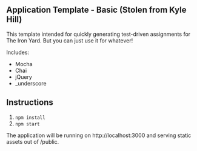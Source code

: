 ## Application Template - Basic (Stolen from Kyle Hill)

This template intended for quickly generating test-driven assignments for The Iron Yard. But you can just use it for whatever!

Includes:

* Mocha
* Chai
* jQuery
* _underscore

## Instructions

1. `npm install`
2. `npm start`

The application will be running on http://localhost:3000 and serving static assets out of /public.